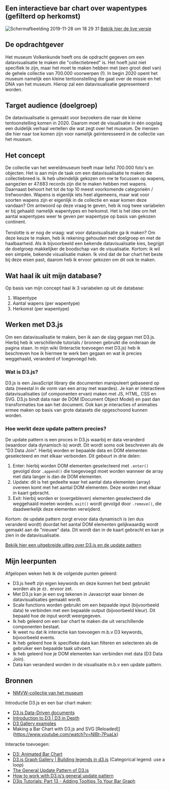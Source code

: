 ## Een interactieve bar chart over wapentypes (gefilterd op herkomst)
![Schermafbeelding 2019-11-28 om 18 29 31](https://user-images.githubusercontent.com/45489420/69824778-361d8300-120d-11ea-8957-d9941fdf6830.png)
[Bekijk hier de live versie](https://jenniferslagt.github.io/frontend-data/bar_chart.html)

## De opdrachtgever 
Het museum Volkenkunde heeft ons de opdracht gegeven om een datavisualisatie te maken die "collectiebreed" is. Het hoeft juist niet specifiek te zijn, maar het moet te maken hebben met (een groot deel van) de gehele collectie van 700.000 voorwerpen (!). In begin 2020 opent het museum namelijk een kleine tentoonstelling die gaat over de missie en het DNA van het museum. Hierop zal een datavisualisatie gepresenteerd worden.

## Target audience (doelgroep)
De datavisualisatie is gemaakt voor bezoekers die naar de kleine tentoonstelling komen in 2020. Daarom moet de visualisatie in één oogslag een duidelijk verhaal vertellen die wat zegt over het museum. De mensen die hier naar toe komen zijn voor namelijk geïnteresseerd in de collectie van het museum.

## Het concept
De collectie van het wereldmuseum heeft maar liefst 700.000 foto's en objecten. Het is aan mijn de taak om een datavisualisatie te maken die collectiebreed is. Ik heb uiteindelijk gekozen om me te focussen op wapens, aangezien er 47.683 records zijn die te maken hebben met wapens. Daarnaast behoort het tot de top 10 meest voorkomende categorieën / trefwoorden. Wapens is eigenlijk iets heel algemeens, maar wat voor soorten wapens zijn er eigenlijk in de collectie en waar komen deze vandaan? Om antwoord op deze vraag te geven, heb ik nog twee variabelen er bij gehaald: namelijk wapentypes en herkomst. Het is het idee om het aantal wapentypes weer te geven per wapentype op basis van gekozen continent. <br>
<br>
Tenslotte is er nog de vraag: wat voor datavisualisatie ga ik maken? Om deze keuze te maken, heb ik rekening gehouden met doelgroep en met de haalbaarheid. Als ik bijvoorbeeld een bekende datavisualisatie kies, begrijpt de doelgroep makkelijker de boodschap van de visualisatie. Kortom: ik wil een simpele, bekende visualisatie maken. Ik vind dat de bar chart het beste bij deze eisen past, daarom heb ik ervoor gekozen om dit ook te maken.
<br>

## Wat haal ik uit mijn database?
Op basis van mijn concept haal ik 3 variabelen op uit de database:
1. Wapentype
2. Aantal wapens (per wapentype)
3. Herkomst (per wapentype)

## Werken met D3.js
Om een datavisualisatie te maken, ben ik aan de slag gegaan met D3.js. Hierbij heb ik verschillende tutorials / bronnen gebruikt die onderaan de pagina staan. In mijn wiki (Interactie toevoegen met D3.js) heb ik beschreven hoe ik hiermee te werk ben gegaan en wat ik precies weggehaald, veranderd of toegevoegd heb.

### Wat is D3.js?
D3.js is een JavaScript library die documenten manipuleert gebaseerd op data (meestal in de vorm van een array met waardes). Je kan er interactieve datavisualisaties (of componenten ervan) maken met JS, HTML, CSS en SVG. D3.js bindt data naar de DOM (Document Object Model) en past dan transformaties toe aan het document. Ook kan je interacties of animaties ermee maken op basis van grote datasets die opgeschoond kunnen worden. 

### Hoe werkt deze update pattern precies?
De update pattern is een proces in D3.js waarbij er data veranderd (waardoor data dynamisch is) wordt. Dit wordt soms ook beschreven als de "D3 Data Join". Hierbij worden er bepaalde data en DOM elementen geselecteerd en met elkaar verbonden. Dit gebeurt in drie delen:
1. Enter: hierbij worden DOM elementen geselecteerd met `.enter()` gevolgd door `.append()` die toegevoegd moet worden wanneer de array met data langer is dan de DOM elementen. 
2. Update: dit is het gedeelte waar het aantal data elementen (array) overeen komt met het aantal DOM elementen. Deze worden met elkaar in kaart gebracht.
3. Exit: hierbij worden er (overgebleven) elementen geselecteerd die weggehaald moeten worden. `exit()` wordt gevolgd door `.remove()`, die daadwerkelijk deze elementen verwijderd.

Kortom: de update pattern zorgt ervoor data dynamisch is (en dus veranderd wordt) doordat het aantal DOM elementen gelijkwaardig wordt gemaakt aan de "nieuwe" data. Dit wordt dan in de kaart gebracht en kan je zien in de datavisualisatie.

[Bekijk hier een uitgebreide uitleg over D3.js en de update pattern](https://github.com/jenniferslagt/frontend-data/wiki/De-D3-update-pattern)

## Mijn leerpunten
Afgelopen weken heb ik de volgende punten geleerd:
* D3.js heeft zijn eigen keywords en deze kunnen het best gebruikt worden als je `d3.` ervoor zet.
* Met D3.js kan je een svg tekenen in Javascript waar binnen de  datavisualisaties gemaakt wordt.
* Scale functions worden gebruikt om een bepaalde input (bijvoorbeeld data) te verbinden met een bepaalde output (bijvoorbeeld kleur). Dit bepaald hoe de input wordt weergegeven.
* Ik heb geleerd om een bar chart te maken die uit verschillende componenten bestaat.
* Ik weet nu dat ik interactie kan toevoegen m.b.v D3 keywords, bijvoorbeeld events.
* Ik heb geleerd hoe ik specifieke data kan filteren en selecteren als de gebruiker een bepaalde taak uitvoert.
* Ik heb geleerd hoe je DOM elementen kan verbinden met data (D3 Data Join). 
* Data kan veranderd worden in de visualisatie m.b.v een update pattern.

## Bronnen
* [NMVW-collectie van het museum](https://github.com/jenniferslagt/frontend-data/wiki/Het-concept)

Introductie D3.js en een bar chart maken:
* [D3.js Data-Driven documents](https://d3js.org/)
* [Introduction to D3 | D3 in Depth](https://www.d3indepth.com/introduction/)
* [D3 Gallery examples](https://github.com/d3/d3/wiki/Gallery)
* Making a Bar Chart with D3.js and SVG [Reloaded]](https://www.youtube.com/watch?v=NlBt-7PuaLk)

Interactie toevoegen:
* [D3: Animated Bar Chart](https://bl.ocks.org/jamesleesaunders/f32a8817f7724b17b7f1)
* [D3.js Graph Gallery | Building legends in d3.js](https://www.d3-graph-gallery.com/graph/custom_legend.html#cont1) (Categorical legend: use a loop)
* [The General Update Pattern of D3.js](https://www.youtube.com/watch?v=IyIAR65G-GQ&t=212s)
* [How to work with D3.js’s general update pattern](https://www.freecodecamp.org/news/how-to-work-with-d3-jss-general-update-pattern-8adce8d55418/)
* [D3js Tutorials: Part 13 - Adding Tooltips To Your Bar Graph](https://www.youtube.com/watch?v=wsCOif7RMBo)
